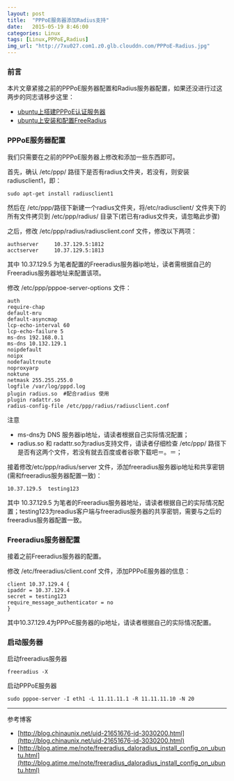 ```yaml
---
layout: post
title:  "PPPoE服务器添加Radius支持"
date:   2015-05-19 8:46:00
categories: Linux
tags: [Linux,PPPoE,Radius]
img_url: "http://7xu027.com1.z0.glb.clouddn.com/PPPoE-Radius.jpg"
---
```


### 前言

本片文章紧接之前的PPPoE服务器配置和Radius服务器配置，如果还没进行过这两步的同志请移步这里：

+ [ubuntu上搭建PPPoE认证服务器](/linux/2015/04/18/build-PPPoE-On-Ubuntu.html)
+ [ubuntu上安装和配置FreeRadius](/linux/2015/04/29/build-FreeRadius-On-Ubuntu.html)

<!-- more -->

### PPPoE服务器配置

我们只需要在之前的PPPoE服务器上修改和添加一些东西即可。

首先，确认 /etc/ppp/   路径下是否有radius文件夹，若没有，则安装radiusclient1，即：

    sudo apt-get install radiusclient1

然后在 /etc/ppp/路径下新建一个radius文件夹，将/etc/radiusclient/ 文件夹下的所有文件拷贝到 /etc/ppp/radius/ 目录下(若已有radius文件夹，请忽略此步骤)

之后，修改 /etc/ppp/radius/radiusclient.conf 文件，修改以下两项：

    authserver     10.37.129.5:1812
    acctserver     10.37.129.5:1813

其中  10.37.129.5  为笔者配置的Freeradius服务器ip地址，读者需根据自己的Freeradius服务器地址来配置该项。

修改 /etc/ppp/pppoe-server-options 文件：

    auth
    require-chap
    default-mru
    default-asyncmap
    lcp-echo-interval 60
    lcp-echo-failure 5
    ms-dns 192.168.0.1
    ms-dns 10.132.129.1
    noipdefault
    noipx
    nodefaultroute
    noproxyarp
    noktune
    netmask 255.255.255.0
    logfile /var/log/pppd.log
    plugin radius.so  #配合radius 使用
    plugin radattr.so
    radius-config-file /etc/ppp/radius/radiusclient.conf

注意

+ ms-dns为 DNS 服务器ip地址，请读者根据自己实际情况配置；
+ radius.so 和 radattr.so为radius支持文件，请读者仔细检查 /etc/ppp/ 路径下是否有这两个文件，若没有就去百度或者谷歌下载吧＝。＝；


接着修改/etc/ppp/radius/server 文件，添加freeradius服务器ip地址和共享密钥(需和freeradius服务器配置一致)：

    10.37.129.5  testing123

其中 10.37.129.5 为笔者的Freeradius服务器地址，请读者根据自己的实际情况配置；testing123为readius客户端与freeradius服务器的共享密钥，需要与之后的freeradius服务器配置一致。

### Freeradius服务器配置

接着之前Freeradius服务器的配置。

修改 /etc/freeradius/client.conf 文件，添加PPPoE服务器的信息：

    client 10.37.129.4 {
    ipaddr = 10.37.129.4
    secret = testing123
    require_message_authenticator = no
    }
其中10.37.129.4为PPPoE服务器的ip地址，请读者根据自己的实际情况配置。

### 启动服务器

启动freeradius服务器

    freeradius -X

启动PPPoE服务器

    sudo pppoe-server -I eth1 -L 11.11.11.1 -R 11.11.11.10 -N 20

***

参考博客

+ [http://blog.chinaunix.net/uid-21651676-id-3030200.html](http://blog.chinaunix.net/uid-21651676-id-3030200.html)
+ [http://blog.atime.me/note/freeradius_daloradius_install_config_on_ubuntu.html](http://blog.atime.me/note/freeradius_daloradius_install_config_on_ubuntu.html)